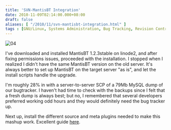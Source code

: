 ```yaml
---
title: 'SVN-MantisBT Integration'
date: 2010-11-09T02:14:00.000+08:00
draft: false
aliases: [ "/2010/11/svn-mantisbt-integration.html" ]
tags : [GNU/Linux, Systems Administration, Bug Tracking, Revision Control]
---
```


  
![04](http://jon.doblados.net/wp-content/uploads/2010/11/04.png.scaled500-300x196.png)  

  
I've downloaded and installed MantisBT 1.2.3stable on linode2, and after fixing permissions issues, proceeded with the installation. I stopped when I realized I didn't have the same MantisBT version on the old server. It's always better to set up MantisBT on the target server "as is", and let the install scripts handle the upgrade.

  

I'm roughly 28% in with a server-to-server SCP of a 79Mb MySQL dump of our bugtracker. I haven't had time to check with the backups since I felt that a fresh dump is always best; but no, I remembered that several developers preferred working odd hours and they would definitely need the bug tracker up.

  

Next up, install the different source and meta plugins needed to make this mashup work. Excellent guide [here](http://leetcode.net/blog/2009/01/integrating-git-svn-with-mantisbt/).